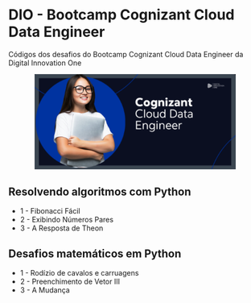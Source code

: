 # DIO - Bootcamp Cognizant Cloud Data Engineer
Códigos dos desafios do Bootcamp Cognizant Cloud Data Engineer da Digital Innovation One

<p align="center"><img src="./dio_bootcamp_cognizant.png" width="400"></p>

## Resolvendo algoritmos com Python
- 1 - Fibonacci Fácil
- 2 - Exibindo Números Pares
- 3 - A Resposta de Theon

## Desafios matemáticos em Python
- 1 - Rodízio de cavalos e carruagens
- 2 - Preenchimento de Vetor III
- 3 - A Mudança
